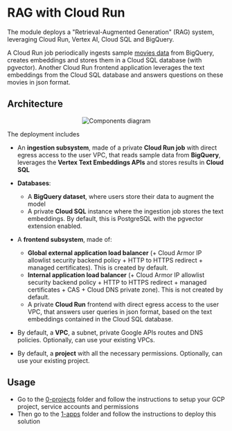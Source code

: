 # RAG with Cloud Run

The module deploys a "Retrieval-Augmented Generation" (RAG) system, leveraging Cloud Run, Vertex AI, Cloud SQL and BigQuery.

A Cloud Run job periodically ingests sample [movies data](./data/top-100-imdb-movies.csv) from BigQuery, creates embeddings and stores them in a Cloud SQL database (with pgvector). Another Cloud Run frontend application leverages the text embeddings from the Cloud SQL database and answers questions on these movies in json format.

## Architecture

<p align="center">
  <img src="diagram.png" alt="Components diagram">
</p>

The deployment includes

- An **ingestion subsystem**, made of a private **Cloud Run job** with direct egress access to the user VPC, that reads sample data from **BigQuery**, leverages the **Vertex Text Embeddings APIs** and stores results in **Cloud SQL**
	
- **Databases**:
	- A **BigQuery dataset**, where users store their data to augment the model
	- A private **Cloud SQL** instance where the ingestion job stores the text embeddings.
	  By default, this is PostgreSQL with the pgvector extension enabled.

- A **frontend subsystem**, made of:
	- **Global external application load balancer** (+ Cloud Armor IP allowlist security backend policy + HTTP to HTTPS redirect + managed certificates). This is created by default.
	- **Internal application load balancer** (+ Cloud Armor IP allowlist security backend policy + HTTP to HTTPS redirect + managed certificates + CAS + Cloud DNS private zone). This is not created by default.
	- A private **Cloud Run** frontend with direct egress access to the user VPC, that answers user queries in json format, based on the text embeddings contained in the Cloud SQL database.

- By default, a **VPC**, a subnet, private Google APIs routes and DNS policies. Optionally, can use your existing VPCs.
- By default, a **project** with all the necessary permissions. Optionally, can use your existing project.

## Usage

* Go to the [0-projects](https://github.com/GoogleCloudPlatform/genai-factory/blob/master/cloud-run-rag/0-projects/README.md) folder and follow the instructions to setup your GCP project, service accounts and permissions
* Then go to the [1-apps](https://github.com/GoogleCloudPlatform/genai-factory/blob/master/cloud-run-rag/1-apps/README.md) folder and follow the instructions to deploy this solution